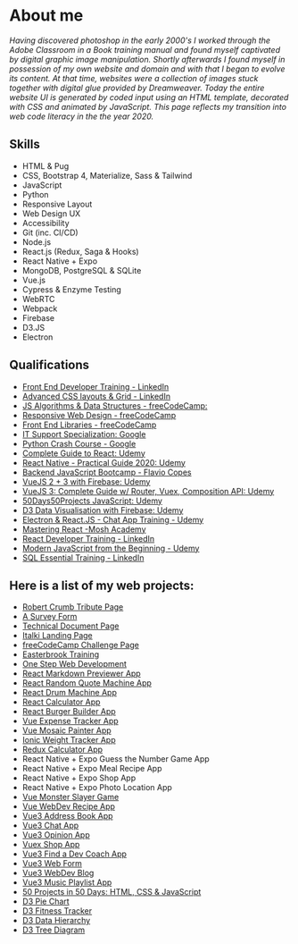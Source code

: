 # About me

*Having discovered photoshop in the early 2000's I worked through the Adobe Classroom in a Book training manual and found myself captivated by digital graphic image manipulation. Shortly afterwards I found myself in possession of my own website and domain and with that I began to evolve its content. At that time, websites were a collection of images stuck together with digital glue provided by Dreamweaver. Today the entire website UI is generated by coded input using an HTML template, decorated with CSS and animated by JavaScript. This page reflects my transition into web code literacy in the the year 2020.*

## Skills
- HTML & Pug
- CSS, Bootstrap 4, Materialize, Sass & Tailwind
- JavaScript
- Python
- Responsive Layout
- Web Design UX
- Accessibility
- Git (inc. CI/CD)
- Node.js
- React.js (Redux, Saga & Hooks)
- React Native + Expo
- MongoDB, PostgreSQL & SQLite
- Vue.js
- Cypress & Enzyme Testing
- WebRTC
- Webpack
- Firebase
- D3.JS
- Electron

## Qualifications
 - [Front End Developer Training - LinkedIn](https://user-images.githubusercontent.com/59874288/98725767-dd031c80-2395-11eb-8e37-26cd38c809d6.png)
 - [Advanced CSS layouts & Grid - LinkedIn](https://user-images.githubusercontent.com/59874288/98726049-4125e080-2396-11eb-92e3-74ab30345352.png)
 - [JS Algorithms & Data Structures - freeCodeCamp:](https://www.freecodecamp.org/certification/fcc37ed5d52-0362-42c4-a9a0-fadf438edd30/javascript-algorithms-and-data-structures)
 - [Responsive Web Design - freeCodeCamp](https://www.freecodecamp.org/certification/fcc37ed5d52-0362-42c4-a9a0-fadf438edd30/responsive-web-design)
 - [Front End Libraries - freeCodeCamp](https://www.freecodecamp.org/certification/fcc37ed5d52-0362-42c4-a9a0-fadf438edd30/front-end-libraries)
 - [IT Support Specialization: Google](https://www.youracclaim.com/badges/62085c98-af57-4278-b0b4-6586cf42ff0d/linked_in_profile)
 - [Python Crash Course - Google](https://www.coursera.org/account/accomplishments/certificate/VN3EKPL25CN7)
 - [Complete Guide to React: Udemy](https://udemy-certificate.s3.amazonaws.com/pdf/UC-8a31bb56-f477-4fe6-bb31-6677a84652ed.pdf)
 - [React Native - Practical Guide 2020: Udemy](https://udemy-certificate.s3.amazonaws.com/pdf/UC-d68570d4-3b56-43c3-97d0-71d8524b56d6.pdf)
 - [Backend JavaScript Bootcamp - Flavio Copes](https://user-images.githubusercontent.com/59874288/98723328-81835f80-2392-11eb-9ec4-70d1aa7de13d.png)
 - [VueJS 2 + 3 with Firebase: Udemy](https://udemy-certificate.s3.amazonaws.com/pdf/UC-00c3fdd8-f902-4b5c-adea-05075390bd1c.pdf)
 - [VueJS 3: Complete Guide w/ Router, Vuex, Composition API: Udemy](https://udemy-certificate.s3.amazonaws.com/pdf/UC-15c9b0f6-ac26-45ef-b675-ae03a817d3d7.pdf)
 - [50Days50Projects JavaScript: Udemy](https://udemy-certificate.s3.amazonaws.com/pdf/UC-387b936b-faab-4d50-a69d-b127f096ef8f.pdf)
 - [D3 Data Visualisation with Firebase: Udemy](https://udemy-certificate.s3.amazonaws.com/pdf/UC-15c36571-5907-461d-b229-cc62978f1246.pdf)
 - [Electron & React.JS - Chat App Training - Udemy](https://udemy-certificate.s3.amazonaws.com/pdf/UC-1cac8c0f-ff62-492b-8e65-010a38d13d88.pdf)
 - [Mastering React -Mosh Academy](https://user-images.githubusercontent.com/59874288/105337528-d0434600-5bda-11eb-82e7-f84ab0a2717f.png)
 - [React Developer Training - LinkedIn](https://user-images.githubusercontent.com/59874288/106370034-dc57a200-6356-11eb-8a9b-74ca27006112.png)
 - [Modern JavaScript from the Beginning - Udemy](https://udemy-certificate.s3.amazonaws.com/pdf/UC-cf1ebbc4-af39-4839-817c-5a86326e326c.pdf)
 - [SQL Essential Training - LinkedIn](https://user-images.githubusercontent.com/59874288/109110660-d2e40e80-7737-11eb-9c1f-b17f0720d6aa.png)
 
## Here is a list of my web projects:
- [Robert Crumb Tribute Page](https://crumb.vercel.app/)
- [A Survey Form](https://fcc-survey-three.vercel.app/)
- [Technical Document Page](https://fcc-technical-doc-theta.vercel.app/)
- [Italki Landing Page](https://product-landing-page-murex.vercel.app/)
- [freeCodeCamp Challenge Page](https://fcc-challenge-page.vercel.app/)
- [Easterbrook Training](http://www.easterbrook.at/)
- [One Step Web Development](https://web-dev-js.vercel.app/)
- [React Markdown Previewer App](https://codepen.io/PeterEasterbrook/pen/PoZbgmj)
- [React Random Quote Machine App](https://quote-machine-nine.vercel.app/)
- [React Drum Machine App](https://drum-machine-alpha.vercel.app/)
- [React Calculator App](https://react-calc-six.vercel.app/)
- [React Burger Builder App](https://react-my-burger-5d9a7.web.app/)
- [Vue Expense Tracker App](https://vue-bill-tracker.vercel.app/)
- [Vue Mosaic Painter App](https://vue-mosaic.vercel.app/)
- [Ionic Weight Tracker App](https://ionicweight.vercel.app/home)
- [Redux Calculator App](https://udemy-react-assignment-12.vercel.app/)
- React Native + Expo Guess the Number Game App
- React Native + Expo Meal Recipe App
- React Native + Expo Shop App
- React Native + Expo Photo Location App
- [Vue Monster Slayer Game](https://vue-monster-game-chi.vercel.app/)
- [Vue WebDev Recipe App](https://webdev-smoothies.web.app/#/)
- [Vue3 Address Book App](https://person-data-app.vercel.app/)
- [Vue3 Chat App](https://vue-chat-dbb88.web.app/)
- [Vue3 Opinion App](https://vue-http-demo-56236.firebaseapp.com/)
- [Vuex Shop App](https://vue-vuex.vercel.app)
- [Vue3 Find a Dev Coach App](https://vue-find-a-coach-app.web.app/coaches)
- [Vue3 Web Form](https://web-form-plum.vercel.app/)
- [Vue3 WebDev Blog](https://vue-firebase-webdev-blog.firebaseapp.com/)
- [Vue3 Music Playlist App](https://vue-webdev-music.firebaseapp.com/)
- [50 Projects in 50 Days: HTML, CSS & JavaScript](https://peter-easterbrook.github.io/50Projects50Days)
- [D3 Pie Chart](https://d3-pie-chart.vercel.app/)
- [D3 Fitness Tracker](https://d3-webdev-fitness.vercel.app/)
- [D3 Data Hierarchy](https://d3-data-heirarchy.vercel.app/)
- [D3 Tree Diagram](https://d3-tree-diagram.vercel.app/)



